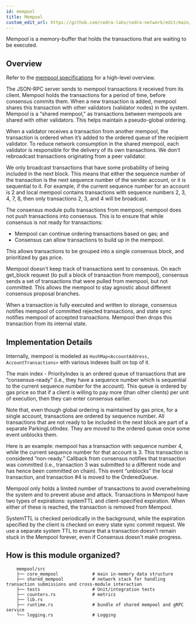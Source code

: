 ```yaml
---
id: mempool
title: Mempool
custom_edit_url: https://github.com/cedra-labs/cedra-network/edit/main/mempool/README.md
---
```


Mempool is a memory-buffer that holds the transactions that are waiting to be executed.

## Overview

Refer to the [mempool specifications](../documentation/specifications/mempool/README.md) for a
high-level overview.

The JSON-RPC server sends to mempool transactions it received from its client. Mempool holds the transactions for a period of time, before consensus commits them. When a new transaction is added, mempool shares this transaction with other validators (validator nodes) in the system. Mempool is a “shared mempool,” as transactions between mempools are shared with other validators. This helps maintain a pseudo-global ordering.

When a validator receives a transaction from another mempool, the transaction is ordered when it’s added to the ordered queue of the recipient validator. To reduce network consumption in the shared mempool, each validator is responsible for the delivery of its own transactions. We don't rebroadcast transactions originating from a peer validator.

We only broadcast transactions that have some probability of being included in the next block. This means that either the sequence number of the transaction is the next sequence number of the sender account, or it is sequential to it. For example, if the current sequence number for an account is 2 and local mempool contains transactions with sequence numbers 2, 3, 4, 7, 8, then only transactions 2, 3, and 4 will be broadcast.

The consensus module pulls transactions from mempool, mempool does not push transactions into consensus. This is to ensure that while consensus is not ready for transactions:

* Mempool can continue ordering transactions based on gas; and
* Consensus can allow transactions to build up in the mempool.

This allows transactions to be grouped into a single consensus block, and prioritized by gas price.

Mempool doesn't keep track of transactions sent to consensus. On each get_block request (to pull a block of transaction from mempool), consensus sends a set of transactions that were pulled from mempool, but not committed. This allows the mempool to stay agnostic about different consensus proposal branches.

When a transaction is fully executed and written to storage, consensus notifies mempool of committed rejected transactions,
and state sync notifies mempool of accepted transactions. Mempool then drops this transaction from its internal state.

## Implementation Details

Internally, mempool is modeled as `HashMap<AccountAddress, AccountTransactions>` with various indexes built on top of it.

The main index - PriorityIndex is an ordered queue of transactions that are “consensus-ready” (i.e., they have a sequence number which is sequential to the current sequence number for the account). This queue is ordered by gas price so that if a client is willing to pay more (than other clients) per unit of execution, then they can enter consensus earlier.

Note that, even though global ordering is maintained by gas price, for a single account, transactions are ordered by sequence number. All transactions that are not ready to be included in the next block are part of a separate ParkingLotIndex. They are moved to the ordered queue once some event unblocks them.

Here is an example: mempool has a transaction with sequence number 4, while the current sequence number for that account is 3. This transaction is considered “non-ready.” Callback from consensus notifies that transaction was committed (i.e., transaction 3 was submitted to a different node and has hence been committed on chain). This event “unblocks” the local transaction, and transaction #4 is moved to the OrderedQueue.

Mempool only holds a limited number of transactions to avoid overwhelming the system and to prevent abuse and attack. Transactions in Mempool have two types of expirations: systemTTL and client-specified expiration. When either of these is reached, the transaction is removed from Mempool.

SystemTTL is checked periodically in the background, while the expiration specified by the client is checked on every state sync commit request. We use a separate system TTL to ensure that a transaction doesn’t remain stuck in the Mempool forever, even if Consensus doesn't make progress.

## How is this module organized?
```
    mempool/src
    ├── core_mempool             # main in-memory data structure
    ├── shared_mempool           # network stack for handling transaction submissions and cross-module interaction
    ├── tests                    # Unit/integration tests
    ├── counters.rs              # metrics
    ├── lib.rs
    ├── runtime.rs               # bundle of shared mempool and gRPC service
    └── logging.rs               # Logging
```
